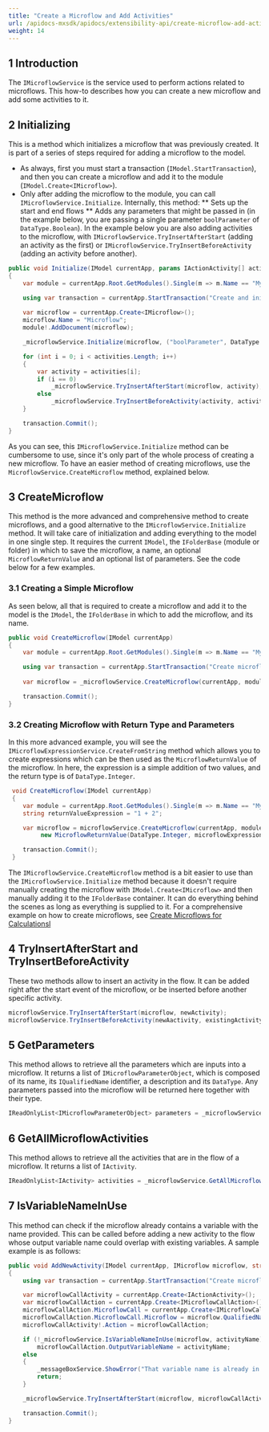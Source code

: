 ```yaml
---
title: "Create a Microflow and Add Activities"
url: /apidocs-mxsdk/apidocs/extensibility-api/create-microflow-add-activities/
weight: 14
---
```


## 1 Introduction

The `IMicroflowService` is the service used to perform actions related to microflows. This how-to describes how you can create a new microflow and add some activities to it.

## 2 Initializing
This is a method which initializes a microflow that was previously created. It is part of a series of steps required for adding a microflow to the model.
* As always, first you must start a transaction (`IModel.StartTransaction`), and then you can create a microflow and add it to the module (`IModel.Create<IMicroflow>`).
* Only after adding the microflow to the module, you can call `IMicroflowService.Initialize`. Internally, this method:
** Sets up the start and end flows
** Adds any parameters that might be passed in (in the example below, you are passing a single parameter `boolParameter` of `DataType.Boolean`).
In the example below you are also adding activities to the microflow, with `IMicroflowService.TryInsertAfterStart` (adding an activity as the first) or `IMicroflowService.TryInsertBeforeActivity` (adding an activity before another).

```csharp
public void Initialize(IModel currentApp, params IActionActivity[] actionActivities)
{
    var module = currentApp.Root.GetModules().Single(m => m.Name == "MyFirstModule");

    using var transaction = currentApp.StartTransaction("Create and initialize microflow");
          
    var microflow = currentApp.Create<IMicroflow>();
    microflow.Name = "Microflow";
    module!.AddDocument(microflow);

    _microflowService.Initialize(microflow, ("boolParameter", DataType.Boolean));

    for (int i = 0; i < activities.Length; i++)
    {
        var activity = activities[i];
        if (i == 0)
            _microflowService.TryInsertAfterStart(microflow, activity);
        else
            _microflowService.TryInsertBeforeActivity(activity, activities[i-1]);
    }

    transaction.Commit();
}
```

As you can see, this `IMicroflowService.Initialize` method can be cumbersome to use, since it's only part of the whole process of creating a new microflow. To have an easier method of creating microflows, use the `MicroflowService.CreateMicroflow` method, explained below.

## 3 CreateMicroflow
This method is the more advanced and comprehensive method to create microflows, and a good alternative to the `IMicroflowService.Initialize` method.
It will take care of initialization and adding everything to the model in one single step. It requires the current `IModel`, the `IFolderBase` (module or folder) in which to save the microflow, a name, an optional `MicroflowReturnValue` and an optional list of parameters. See the code below for a few examples.

### 3.1 Creating a Simple Microflow
As seen below, all that is required to create a microflow and add it to the model is the `IModel`, the `IFolderBase` in which to add the microflow, and its name.

```csharp
public void CreateMicroflow(IModel currentApp)
{
    var module = currentApp.Root.GetModules().Single(m => m.Name == "MyFirstModule");

    using var transaction = currentApp.StartTransaction("Create microflows");
   
    var microflow = _microflowService.CreateMicroflow(currentApp, module, "Microflow");

    transaction.Commit();
}
```

### 3.2 Creating Microflow with Return Type and Parameters
In this more advanced example, you will see the `IMicroflowExpressionService.CreateFromString` method which allows you to create expressions which can be then used as the `MicroflowReturnValue` of the microflow. In here, the expression is a simple addition of two values, and the return type is of `DataType.Integer`.

```csharp
 void CreateMicroflow(IModel currentApp)
 {
    var module = currentApp.Root.GetModules().Single(m => m.Name == "MyFirstModule");    
    string returnValueExpression = "1 + 2";

    var microflow = microflowService.CreateMicroflow(currentApp, module, "Microflow",
         new MicroflowReturnValue(DataType.Integer, microflowExpressionService.CreateFromString(returnValueExpression)));

    transaction.Commit();
 }
```
The `IMicroflowService.CreateMicroflow` method is a bit easier to use than the `IMicroflowService.Initialize` method because it doesn't require manually creating the microflow with `IModel.Create<IMicroflow>` and then manually adding it to the `IFolderBase` container. It can do everything behind the scenes as long as everything is supplied to it. For a comprehensive example on how to create microflows, see [Create Microflows for Calculationsl](/apidocs-mxsdk/apidocs/extensibility-api/create-microflows-for-calculations/)

## 4 TryInsertAfterStart and TryInsertBeforeActivity
These two methods allow to insert an activity in the flow. It can be added right after the start event of the microflow, or be inserted before another specific activity.

```csharp
microflowService.TryInsertAfterStart(microflow, newActivity);
microflowService.TryInsertBeforeActivity(newAactivity, existingActivity);
```

## 5 GetParameters
This method allows to retrieve all the parameters which are inputs into a microflow. It returns a list of `IMicroflowParameterObject`, which is composed of its name, its `IQualifiedName` identifier, a description and its `DataType`. Any parameters passed into the microflow will be returned here together with their type.

```csharp
IReadOnlyList<IMicroflowParameterObject> parameters = _microflowService.GetParameters(microflow);
```

## 6 GetAllMicroflowActivities
This method allows to retrieve all the activities that are in the flow of a microflow. It returns a list of `IActivity`.

```csharp
IReadOnlyList<IActivity> activities = _microflowService.GetAllMicroflowActivities(microflow);
```

## 7 IsVariableNameInUse
This method can check if the microflow already contains a variable with the name provided. This can be called before adding a new activity to the flow whose output variable name could overlap with existing variables. A sample example is as follows:
```csharp
public void AddNewActivity(IModel currentApp, IMicroflow microflow, string activityName)
{
    using var transaction = currentApp.StartTransaction("Create microflows");

    var microflowCallActivity = currentApp.Create<IActionActivity>();
    var microflowCallAction = currentApp.Create<IMicroflowCallAction>();
    microflowCallAction.MicroflowCall = currentApp.Create<IMicroflowCall>();
    microflowCallAction.MicroflowCall.Microflow = microflow.QualifiedName;
    microflowCallActivity!.Action = microflowCallAction;

    if (!_microflowService.IsVariableNameInUse(microflow, activityName))
        microflowCallAction.OutputVariableName = activityName;
    else
    {
        _messageBoxService.ShowError("That variable name is already in use.");
        return;
    }

    _microflowService.TryInsertAfterStart(microflow, microflowCallActivity);

    transaction.Commit();
}
```